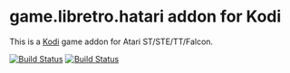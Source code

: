 # game.libretro.hatari addon for Kodi

This is a [Kodi](http://kodi.tv) game addon for Atari ST/STE/TT/Falcon.

[![Build Status](https://travis-ci.org/kodi-game/game.libretro.hatari?branch=master)](https://travis-ci.org/kodi-game/game.libretro.hatari)
[![Build Status](https://ci.appveyor.com/api/projects/status/github/kodi-game/game.libretro.hatari?svg=true)](https://ci.appveyor.com/project/kodi-game/game-libretro-hatari)
